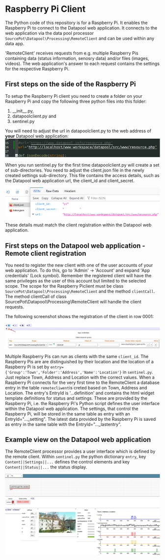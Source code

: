 # Raspberry Pi Client
The Python code of this repository is for a Raspberry Pi. It enables the Raspberry Pi to connect to the Datapool web application.
It connects to the web application via the data pool processor `SourcePot\Datapool\Processing\RemoteClient` and can be used within any data app.

'RemoteClient' receives requests from e.g. multiple Raspberry Pis containing data (status information, senosry data) and/or files (images, videos). The web application's answer to each request contains the settings for the respective Raspberry Pi.

## First steps on the side of the Raspberry Pi
To setup the Raspberry Pi client you need to create a folder on your Raspberry Pi and copy the following three python files into this folder: 
1. \_\_init\_\_.py,
2. datapoolclient.py and 
3. sentinel.py

You will need to adjust the url in datapoolclient.py to the web address of __your__ Datapool web application:
![URL setting within datapoolclient.py](/assets/img/url.png "URL setting within datapoolclient.py")

When you run sentinel.py for the first time datapoolclient.py will create a set of sub-directories.
You need to adjust the client.json file in the newly created settings sub-directory. This file contains the access details, such as the Datapool web application url, the client_id and client_secret.

![Update client.json with the correct client_id and client_secret](/assets/img/client-json.png "Content of client.json")

These details must match the client registration within the Datapool web application.

## First steps on the Datapool web application - Remote client registration
You need to register the new client with one of the user accounts of your web application. To do this, go to 'Admin' &rarr; 'Account' and expand 'App credentials' (Lock symbol).
Remember the registered client will have the same privileges as the user of this account but limited to the selected scope. The scope for the Raspberry Piclient must be class `SourcePot\Datapool\Processing\RemoteClient` and the method `clientCall`. The method clientCall of class SourcePot\Datapool\Processing\RemoteClient will handle the client requests.

The following screenshot shows the registration of the client in row 0001:

![Raspberry Pi client registration](/assets/img/datapool_client_registration.png "Client registration within the Datapool web application")

Multiple Raspberry Pis can run as clients with the same `client_id`. The Raspberry Pis are are distinguished by their location and the location of a Raspberry Pi is set by `entry={'Group':'Town','Folder':'Address','Name':'Location'}` in `sentinel.py`. Just replace Town, Address and Location with the correct values. When a Raspberry Pi connects for the very first time to the RemoteClient a database entry in the table `remotecliwent`is creted based on Town, Address and Location. The entry's EntryId is '...definition' and contains the html widget template definitions for status and settings. These are provided by the Raspberry Pi, i.e. the Raspberry Pi's Python script defines the user interface within the Datapool web application. The settings, that control the Raspberry Pi, will be stored in the same table as entry with an EntryId="..._setting". The latest data provided by the Raspberry Pi is saved as entry in the same table with the EntryId="..._lastentry".

## Example view on the Datapool web application
The RemoteClient processor provides a user interface which is defined by the remote client. Within `sentinel.py` the python dictionary `entry`, key `Content||Settings||...` defines the control elements and key `Content||Status||...` the status display.

![Raspberry Pi client registration](/assets/img/remote-client.png "User Interface on a data app")